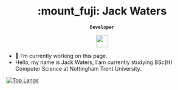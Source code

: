 <h1 align="center">:mount_fuji: Jack Waters</h1>

**<p align="center">`Developer`</p>**

<!-- Social icons section -->
<p align="center">
    <a href="www.linkedin.com/in/jack-waters02" alt="LinkedIn" title="LinkedIn"><img width="32px" src="https://cdn.simpleicons.org/linkedin.svg"/></a>    
</p>

- 🌱 I’m currently working on this page.
- Hello, my name is Jack Waters, I am currently studying BSc(H) Computer Science at Nottingham Trent University.

[![Top Langs](https://github-readme-stats-watkkus-projects.vercel.app/api/top-langs/?username=watkku&hide=jupyter%20notebook&theme=tokyonight)](https://github.com/watkku/github-readme-stats)
